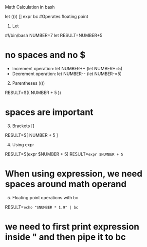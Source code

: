 Math Calculation in bash

let
(())
[]
expr
bc     #Operates floating point

1. Let

#!/bin/bash
NUMBER=7
let RESULT=NUMBER+5   
# no spaces and no $

- Increment operation:
let NUMBER++  (let NUMBER+=5)
- Decrement operation:
let NUMBER--  (let NUMBER-=5)

2. Parentheses (())

RESULT=$(( NUMBER + 5 ))
# spaces are important

3. Brackets []

RESULT=$[ NUMBER + 5 ]

4. Using expr

RESULT=$(expr $NUMBER + 5)
RESULT=`expr $NUMBER + 5`
# When using expression, we need spaces around math operand

5. Floating point operations with bc

RESULT=`echo "$NUMBER * 1.9" | bc`

# we need to first print expression inside " and then pipe it to bc
